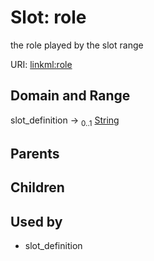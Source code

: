
# Slot: role


the role played by the slot range

URI: [linkml:role](https://w3id.org/linkml/role)


## Domain and Range

slot_definition &#8594;  <sub>0..1</sub> [String](types/String.md)

## Parents


## Children


## Used by

 * slot_definition
